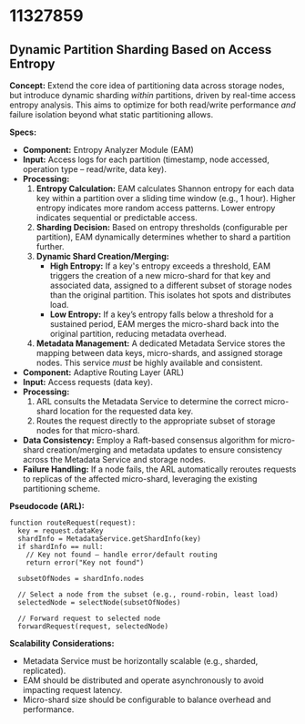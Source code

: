 # 11327859

## Dynamic Partition Sharding Based on Access Entropy

**Concept:** Extend the core idea of partitioning data across storage nodes, but introduce dynamic sharding *within* partitions, driven by real-time access entropy analysis. This aims to optimize for both read/write performance *and* failure isolation beyond what static partitioning allows.

**Specs:**

*   **Component:** Entropy Analyzer Module (EAM)
*   **Input:** Access logs for each partition (timestamp, node accessed, operation type – read/write, data key).
*   **Processing:**
    1.  **Entropy Calculation:** EAM calculates Shannon entropy for each data key within a partition over a sliding time window (e.g., 1 hour). Higher entropy indicates more random access patterns. Lower entropy indicates sequential or predictable access.
    2.  **Sharding Decision:**  Based on entropy thresholds (configurable per partition), EAM dynamically determines whether to shard a partition further.
    3.  **Dynamic Shard Creation/Merging:**
        *   **High Entropy:** If a key's entropy exceeds a threshold, EAM triggers the creation of a new micro-shard for that key and associated data, assigned to a different subset of storage nodes than the original partition.  This isolates hot spots and distributes load.
        *   **Low Entropy:** If a key’s entropy falls below a threshold for a sustained period, EAM merges the micro-shard back into the original partition, reducing metadata overhead.
    4. **Metadata Management:** A dedicated Metadata Service stores the mapping between data keys, micro-shards, and assigned storage nodes.  This service *must* be highly available and consistent.
*   **Component:** Adaptive Routing Layer (ARL)
*   **Input:** Access requests (data key).
*   **Processing:**
    1.  ARL consults the Metadata Service to determine the correct micro-shard location for the requested data key.
    2.  Routes the request directly to the appropriate subset of storage nodes for that micro-shard.
*   **Data Consistency:** Employ a Raft-based consensus algorithm for micro-shard creation/merging and metadata updates to ensure consistency across the Metadata Service and storage nodes.
*   **Failure Handling:**  If a node fails, the ARL automatically reroutes requests to replicas of the affected micro-shard, leveraging the existing partitioning scheme.

**Pseudocode (ARL):**

```
function routeRequest(request):
  key = request.dataKey
  shardInfo = MetadataService.getShardInfo(key)
  if shardInfo == null:
    // Key not found – handle error/default routing
    return error("Key not found")
  
  subsetOfNodes = shardInfo.nodes
  
  // Select a node from the subset (e.g., round-robin, least load)
  selectedNode = selectNode(subsetOfNodes)
  
  // Forward request to selected node
  forwardRequest(request, selectedNode)
```

**Scalability Considerations:**

*   Metadata Service must be horizontally scalable (e.g., sharded, replicated).
*   EAM should be distributed and operate asynchronously to avoid impacting request latency.
*   Micro-shard size should be configurable to balance overhead and performance.